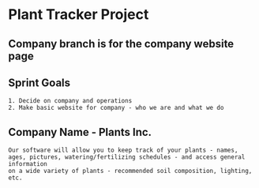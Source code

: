 # Plant Tracker Project

## Company branch is for the company website page

## Sprint Goals
    1. Decide on company and operations
    2. Make basic website for company - who we are and what we do 

## Company Name - Plants Inc.
    Our software will allow you to keep track of your plants - names, ages, pictures, watering/fertilizing schedules - and access general information
    on a wide variety of plants - recommended soil composition, lighting, etc.
    